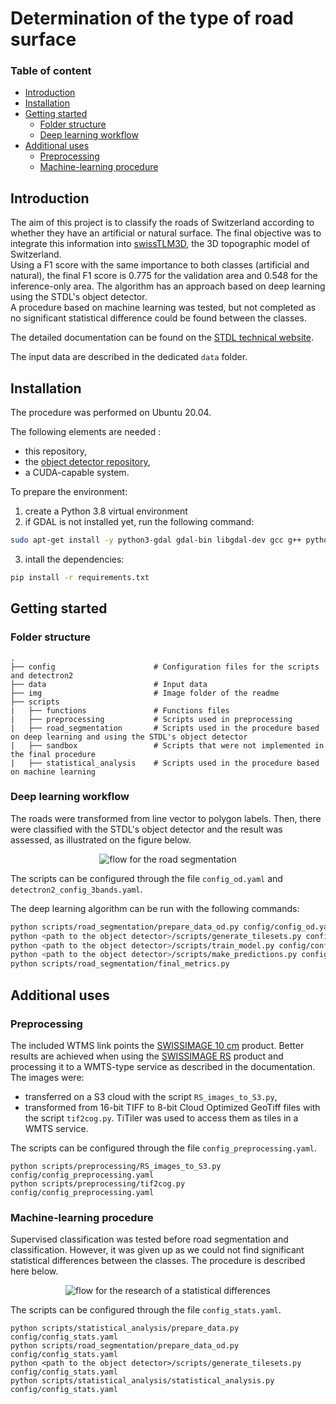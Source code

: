 
# Determination of the type of road surface

### Table of content

- [Introduction](#introduction)
- [Installation](#installation)
- [Getting started](#getting-started)
    - [Folder structure](#folder-structure)
    - [Deep learning workflow](#deep-learning-workflow)
- [Additional uses](#additional-uses)
    - [Preprocessing](#preprocessing)
    - [Machine-learning procedure](#machine-learning-procedure)


## Introduction

The aim of this project is to classify the roads of Switzerland according to whether they have an artificial or natural surface. The final objective was to integrate this information into [swissTLM3D](https://www.swisstopo.admin.ch/fr/geodata/landscape/tlm3d.html), the 3D topographic model of Switzerland. <br>
Using a F1 score with the same importance to both classes (artificial and natural), the final F1 score is 0.775 for the validation area and 0.548 for the inference-only area. The algorithm  has an approach based on deep learning using the STDL's object detector.<br>
A procedure based on machine learning was tested, but not completed as no significant statistical difference could be found between the classes.

The detailed documentation can be found on the [STDL technical website](https://tech.stdl.ch/PROJ-ROADSURF/).

The input data are described in the dedicated `data` folder.


## Installation
The procedure was performed on Ubuntu 20.04. <br>

The following elements are needed :
- this repository,
- the [object detector repository](https://github.com/swiss-territorial-data-lab/object-detector),
- a CUDA-capable system.

To prepare the environment:

1. create a Python 3.8 virtual environment
2. if GDAL is not installed yet, run the following command:
```bash 
sudo apt-get install -y python3-gdal gdal-bin libgdal-dev gcc g++ python3.8-dev
```
3. intall the dependencies:
```bash
pip install -r requirements.txt
```

## Getting started

### Folder structure
```
.
├── config                      # Configuration files for the scripts and detectron2
├── data                        # Input data
├── img                         # Image folder of the readme
├── scripts
|   ├── functions               # Functions files
|   ├── preprocessing           # Scripts used in preprocessing
|   ├── road_segmentation       # Scripts used in the procedure based on deep learning and using the STDL's object detector
|   ├── sandbox                 # Scripts that were not implemented in the final procedure
|   ├── statistical_analysis    # Scripts used in the procedure based on machine learning
```

### Deep learning workflow

The roads were transformed from line vector to polygon labels. Then, there were classified with the STDL's object detector and the result was assessed, as illustrated on the figure below.

<figure align="center">
<image src="img/road_segmentation_flow.jpeg" alt="flow for the road segmentation">
</figure>

The scripts can be configured through the file `config_od.yaml` and `detectron2_config_3bands.yaml`. <br>

The deep learning algorithm can be run with the following commands:
```bash
python scripts/road_segmentation/prepare_data_od.py config/config_od.yaml
python <path to the object detector>/scripts/generate_tilesets.py config/config_od.yaml
python <path to the object detector>/scripts/train_model.py config/config_od.yaml
python <path to the object detector>/scripts/make_predictions.py config/config_od.yaml
python scripts/road_segmentation/final_metrics.py
```

## Additional uses

### Preprocessing
The included WTMS link points the [SWISSIMAGE 10 cm](https://www.swisstopo.admin.ch/en/geodata/images/ortho/swissimage10.html) product. Better results are achieved when using the [SWISSIMAGE RS](https://www.swisstopo.admin.ch/en/geodata/images/ortho/swissimage-rs.html) product and processing it to a WMTS-type service as described in the documentation. <br>
The images were:
- transferred on a S3 cloud with the script `RS_images_to_S3.py`,
- transformed from 16-bit TIFF to 8-bit Cloud Optimized GeoTiff files with the script `tif2cog.py`.
TiTiler was used to access them as tiles in a WMTS service.

The scripts can be configured through the file `config_preprocessing.yaml`. <br>

```
python scripts/preprocessing/RS_images_to_S3.py config/config_preprocessing.yaml
python scripts/preprocessing/tif2cog.py config/config_preprocessing.yaml
```

### Machine-learning procedure

Supervised classification was tested before road segmentation and classification. However, it was given up as we could not find significant statistical differences between the classes. The procedure is described here below.

<figure align="center">
<image src="img/statistical_flow.jpeg" alt="flow for the research of a statistical differences">
</figure>

The scripts can be configured through the file `config_stats.yaml`. <br>

```
python scripts/statistical_analysis/prepare_data.py config/config_stats.yaml
python scripts/road_segmentation/prepare_data_od.py config/config_stats.yaml
python <path to the object detector>/scripts/generate_tilesets.py config/config_stats.yaml
python scripts/statistical_analysis/statistical_analysis.py config/config_stats.yaml
```
